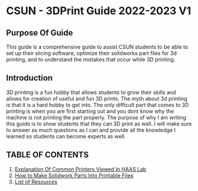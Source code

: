# CSUN - 3DPrint Guide 2022-2023 V1

## Purpose Of Guide

This guide is a comprehensive guide to assist CSUN students to be able to set up their slicing software, optimize their solidworks part files for 3d printing, and to understand the mistakes that occur while 3D printing. 

## Introduction
3D printing is a fun hobby that allows students to grow their skills and allows for creation of useful and fun 3D prints. The myth about 3d printing is that it is a hard hobby to get into. The only difficult part that comes to 3D printing is when you are first starting out and you dont know why the machine is not printing the part properly. The purpose of why I am writing this guide is to show students that they can 3D print as well. I will make sure to answer as much questions as I can and provide all the knowledge I learned so students can become experts as well.

 
## TABLE OF CONTENTS
1. [Explanation Of Common Printers Viewed In HAAS Lab](https://github.com/Matthewgb73/CSUN-3D-Print-Guide/blob/main/MAIN%20INFO/Explanation%20Of%20Common%20Printers%20Viewed%20In%20HAAS%20Lab.md)
2. [How to Make Solidwork Parts Into Printable Files](https://github.com/Matthewgb73/CSUN-FSAE-3D-Print-Guide-/blob/main/How%20to%20Make%20Solidwork%20Parts%20Into%20Printable%20Files.md)
3. [List of Resources](https://github.com/Matthewgb73/CSUN-FSAE-3D-Print-Guide-/blob/main/LIST%20OF%20RESOURCEs.md)



 

